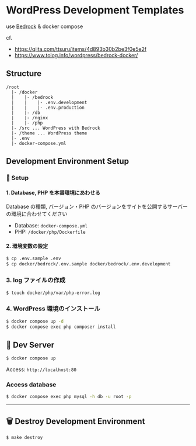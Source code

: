 # WordPress Development Templates

use [Bedrock](https://roots.io/bedrock/) & docker compose

cf.
- https://qiita.com/ttsuru/items/4d893b30b2be3f0e5e2f
- https://www.tolog.info/wordpress/bedrock-docker/

## Structure

```
/root
  |- /docker
  |    |- /bedrock
  |    |    |- .env.development
  |    |    |- .env.production
  |    |- /db
  |    |- /nginx
  |    |- /php
  |- /src ... WordPress with Bedrock
  |- /theme ... WordPress theme
  |- .env
  |- docker-compose.yml
```

## Development Environment Setup

### :memo: Setup

#### 1. Database, PHP を本番環境にあわせる

Database の種類, バージョン・PHP のバージョンをサイトを公開するサーバーの環境に合わせてください

- Database: `docker-compose.yml`
- PHP: `/docker/php/Dockerfile`

#### 2. 環境変数の設定

```sh
$ cp .env.sample .env
$ cp docker/bedrock/.env.sample docker/bedrock/.env.development
```

### 3. log ファイルの作成

```sh
$ touch docker/php/var/php-error.log
```

### 4. WordPress 環境のインストール

```sh
$ docker compose up -d
$ docker compose exec php composer install
```

## :construction: Dev Server

```sh
$ docker compose up
```

Access: `http://localhost:80`


### Access database

```sh
$ docker compose exec php mysql -h db -u root -p
```

---

## :wastebasket: Destroy Development Environment

```sh
$ make destroy
```
